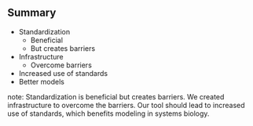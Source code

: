 ##  Summary

* Standardization
  * Beneficial
  * But creates barriers
* Infrastructure
  * Overcome barriers
* Increased use of standards
* Better models

note:
    Standardization is beneficial but creates barriers. We created infrastructure to overcome the barriers. Our tool should lead to increased use of standards, which benefits modeling in systems biology.